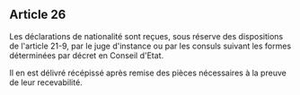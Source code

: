 Article 26
----
Les déclarations de nationalité sont reçues, sous réserve des dispositions de
l'article 21-9, par le juge d'instance ou par les consuls suivant les formes
déterminées par décret en Conseil d'Etat.

Il en est délivré récépissé après remise des pièces nécessaires à la preuve de
leur recevabilité.
